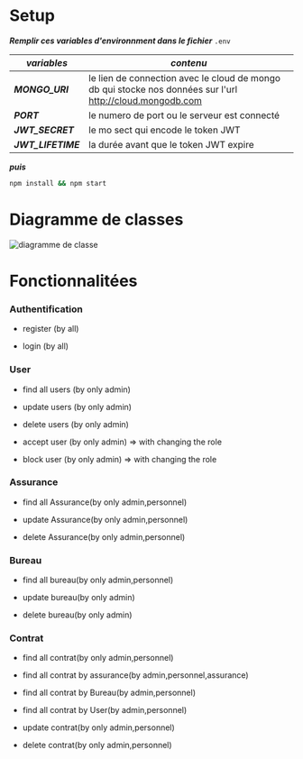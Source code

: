 # Setup
***Remplir ces variables d'environnment dans le fichier***  ```.env``` 

***variables***  | ***contenu***
------------- | -------------
***MONGO_URI***  | le lien de connection avec le cloud de mongo db qui stocke nos données sur l'url  http://cloud.mongodb.com 
***PORT***  | le numero de port ou le serveur est connecté
***JWT_SECRET***  | le mo sect qui encode le token JWT
***JWT_LIFETIME***  | la durée avant que le token JWT expire

***puis*** 

```bash
npm install && npm start
```

# Diagramme de classes 
![diagramme de classe](https://user-images.githubusercontent.com/73405867/185037237-51754eb7-2316-48b5-a853-1e5fdab973ab.png)

# Fonctionnalitées 

### Authentification

- register (by all)

- login (by all)

### User

- find all users (by only admin)

- update users (by only admin)

- delete users (by only admin)

- accept user (by only admin) => with changing the role

- block user (by only admin) => with changing the role

### Assurance

- find all Assurance(by only admin,personnel)

- update Assurance(by only admin,personnel)

- delete Assurance(by only admin,personnel)

### Bureau

- find all bureau(by only admin,personnel)

- update bureau(by only admin)

- delete bureau(by only admin)

### Contrat

- find all contrat(by only admin,personnel)

- find all contrat by assurance(by admin,personnel,assurance)

- find all contrat by Bureau(by admin,personnel)

- find all contrat by User(by admin,personnel)

- update contrat(by only admin,personnel)

- delete contrat(by only admin,personnel)



